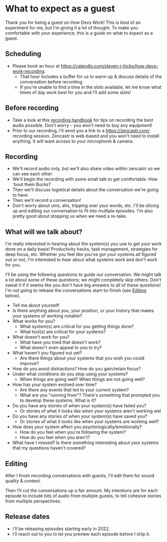 # What to expect as a guest

Thank you for being a guest on How Devs Work! This is kind of an experiment for me, but I'm giving it a lot of thought. To make you comfortable with your experience, this is a guide on what to expect as a guest.

## Scheduling

- Please book an hour at https://calendly.com/steven-j-hicks/how-devs-work-recording. 
  - That hour includes a buffer for us to warm up & discuss details of the conversation before recording.
  - If you're unable to find a time in the slots available, let me know what times of day work best for you and I'll add some slots!

## Before recording

- Take a look at this [recording handbook](./recording-handbook.md) for tips on recording the best audio possible. Don't worry - you won't need to buy any equipment!
- Prior to our recording, I'll send you a link to a https://zencastr.com/ recording session. Zencastr is web-based and you won't need to install anything. It will want access to your microphone & camera.

## Recording

- We'll record audio only, but we'll also share video within zencastr so we can see each other. 
- We'll begin the recording with some small talk to get comfortable. How 'bout them Bucks?
- Then we'll discuss logistical details about the conversation we're going to have.
- Then we'll record a conversation!
- Don't worry about ums, ahs, tripping over your words, etc. I'll be slicing up and editing our conversation to fit into multiple episodes. I'm also pretty good about stopping us when we need a re-take.

## What will we talk about?

I'm really interested in hearing about the system(s) you use to get your work done on a daily basis! Productivity hacks, task management, strategies for deep focus, etc. Whether you feel like you've got your systems all figured out or not, I'm interested to hear about what systems work and don't work for you. 

I'll be using the following questions to guide our conversation. We might talk a lot about some of these questions; we might completely skip others. Don't sweat it if it seems like you don't have big answers to all of these questions! I'm not going to release the conversations start-to-finish (see [Editing](#editing) below). 

- Tell me about yourself!
- Is there anything about you, your position, or your history that makes your systems of working notable?
- What works for you?
  - What system(s) are critical for you getting things done?
  - What tool(s) are critical for your systems?
- What doesn't work for you?
  - What have you tried that doesn't work?
  - What doesn't even appeal to you to try?
- What haven't you figured out yet? 
  - Are there things about your systems that you wish you could improve?
- How do you avoid distractions? How do you gain/retain focus?
- Under what conditions do you stop using your systems?
  - When things are going well? When things are not going well?
- How has your system evolved over time?
  - Are there any events that led to your current system?
  - What are you "running from"? There's something that prompted you to develop these systems. What is it?
- Do you have any stories of when your system(s) have failed you?
  - Or stories of what it looks like when your systems aren't working wel
- Do you have any stories of when your system(s) have saved you?
  - Or stories of what it looks like when your systems are working well?
- How does your system affect you psychologically/emotionally?
  - How do you feel when you're following the system?
  - How do you feel when you aren't?
- What have I missed? Is there something interesting about your systems that my questions haven't covered?

## Editing

After I finish recording conversations with guests, I'll edit them for sound quality & content. 

Then I'll cut the conversations up a fair amount. My intentions are for each episode to include bits of audio from multiple guests, to tell cohesive stories from multiple perspectives.

## Release dates

- I'll be releasing episodes starting early in 2022.
- I'll reach out to you to let you preview each episode before I ship it.
